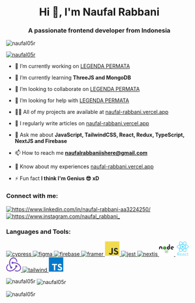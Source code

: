 <h1 align="center">Hi 👋, I'm Naufal Rabbani</h1>
<h3 align="center">A passionate frontend developer from Indonesia</h3>

<p align="left"> <img src="https://komarev.com/ghpvc/?username=naufal05r&label=Profile%20views&color=0e75b6&style=flat" alt="naufal05r" /> </p>

<p align="left"> <a href="https://github.com/ryo-ma/github-profile-trophy"><img src="https://github-profile-trophy.vercel.app/?username=naufal05r&margin-w=15&margin-h=15&column=-1&theme=juicyfresh" alt="naufal05r" /></a> </p>

- 🔭 I’m currently working on [LEGENDA PERMATA](https://github.com/Naufal05R/LEGENDA_PERMATA)

- 🌱 I’m currently learning **ThreeJS and MongoDB**

- 👯 I’m looking to collaborate on [LEGENDA PERMATA](https://github.com/Naufal05R/LEGENDA_PERMATA)

- 🤝 I’m looking for help with [LEGENDA PERMATA](https://github.com/Naufal05R/LEGENDA_PERMATA)

- 👨‍💻 All of my projects are available at [naufal-rabbani.vercel.app](naufal-rabbani.vercel.app)

- 📝 I regularly write articles on [naufal-rabbani.vercel.app](naufal-rabbani.vercel.app)

- 💬 Ask me about **JavaScript, TailwindCSS, React, Redux, TypeScript, NextJS and Firebase**

- 📫 How to reach me **naufalrabbaniishere@gmail.com**

- 📄 Know about my experiences [naufal-rabbani.vercel.app](naufal-rabbani.vercel.app)

- ⚡ Fun fact **I think I'm Genius 😎 xD**

<h3 align="left">Connect with me:</h3>
<p align="left">
<a href="https://linkedin.com/in/https://www.linkedin.com/in/naufal-rabbani-aa3224250/" target="blank"><img align="center" src="https://raw.githubusercontent.com/rahuldkjain/github-profile-readme-generator/master/src/images/icons/Social/linked-in-alt.svg" alt="https://www.linkedin.com/in/naufal-rabbani-aa3224250/" height="30" width="40" /></a>
<a href="https://instagram.com/https://www.instagram.com/naufal_rabbani_" target="blank"><img align="center" src="https://raw.githubusercontent.com/rahuldkjain/github-profile-readme-generator/master/src/images/icons/Social/instagram.svg" alt="https://www.instagram.com/naufal_rabbani_" height="30" width="40" /></a>
</p>

<h3 align="left">Languages and Tools:</h3>
<p align="left"> <a href="https://www.cypress.io" target="_blank" rel="noreferrer"> <img src="https://raw.githubusercontent.com/simple-icons/simple-icons/6e46ec1fc23b60c8fd0d2f2ff46db82e16dbd75f/icons/cypress.svg" alt="cypress" width="40" height="40"/> </a> <a href="https://www.figma.com/" target="_blank" rel="noreferrer"> <img src="https://www.vectorlogo.zone/logos/figma/figma-icon.svg" alt="figma" width="40" height="40"/> </a> <a href="https://firebase.google.com/" target="_blank" rel="noreferrer"> <img src="https://www.vectorlogo.zone/logos/firebase/firebase-icon.svg" alt="firebase" width="40" height="40"/> </a> <a href="https://www.framer.com/" target="_blank" rel="noreferrer"> <img src="https://www.vectorlogo.zone/logos/framer/framer-icon.svg" alt="framer" width="40" height="40"/> </a> <a href="https://developer.mozilla.org/en-US/docs/Web/JavaScript" target="_blank" rel="noreferrer"> <img src="https://raw.githubusercontent.com/devicons/devicon/master/icons/javascript/javascript-original.svg" alt="javascript" width="40" height="40"/> </a> <a href="https://jestjs.io" target="_blank" rel="noreferrer"> <img src="https://www.vectorlogo.zone/logos/jestjsio/jestjsio-icon.svg" alt="jest" width="40" height="40"/> </a> <a href="https://nextjs.org/" target="_blank" rel="noreferrer"> <img src="https://cdn.worldvectorlogo.com/logos/nextjs-2.svg" alt="nextjs" width="40" height="40"/> </a> <a href="https://nodejs.org" target="_blank" rel="noreferrer"> <img src="https://raw.githubusercontent.com/devicons/devicon/master/icons/nodejs/nodejs-original-wordmark.svg" alt="nodejs" width="40" height="40"/> </a> <a href="https://reactjs.org/" target="_blank" rel="noreferrer"> <img src="https://raw.githubusercontent.com/devicons/devicon/master/icons/react/react-original-wordmark.svg" alt="react" width="40" height="40"/> </a> <a href="https://redux.js.org" target="_blank" rel="noreferrer"> <img src="https://raw.githubusercontent.com/devicons/devicon/master/icons/redux/redux-original.svg" alt="redux" width="40" height="40"/> </a> <a href="https://tailwindcss.com/" target="_blank" rel="noreferrer"> <img src="https://www.vectorlogo.zone/logos/tailwindcss/tailwindcss-icon.svg" alt="tailwind" width="40" height="40"/> </a> <a href="https://www.typescriptlang.org/" target="_blank" rel="noreferrer"> <img src="https://raw.githubusercontent.com/devicons/devicon/master/icons/typescript/typescript-original.svg" alt="typescript" width="40" height="40"/> </a> </p>

<p><img align="left" src="https://github-readme-stats.vercel.app/api/top-langs?username=naufal05r&show_icons=true&locale=en&layout=compact" alt="naufal05r" /></p>

<p>&nbsp;<img align="center" src="https://github-readme-stats.vercel.app/api?username=naufal05r&show_icons=true&locale=en" alt="naufal05r" /></p>

<p><img align="center" src="https://github-readme-streak-stats.herokuapp.com/?user=naufal05r&" alt="naufal05r" /></p>
